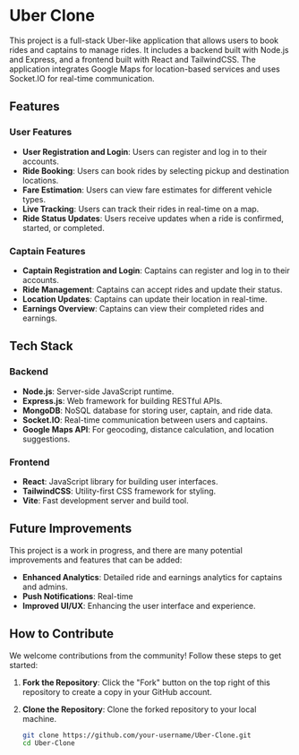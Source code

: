 # Uber Clone

This project is a full-stack Uber-like application that allows users to book rides and captains to manage rides. It includes a backend built with Node.js and Express, and a frontend built with React and TailwindCSS. The application integrates Google Maps for location-based services and uses Socket.IO for real-time communication.

## Features

### User Features
- **User Registration and Login**: Users can register and log in to their accounts.
- **Ride Booking**: Users can book rides by selecting pickup and destination locations.
- **Fare Estimation**: Users can view fare estimates for different vehicle types.
- **Live Tracking**: Users can track their rides in real-time on a map.
- **Ride Status Updates**: Users receive updates when a ride is confirmed, started, or completed.

### Captain Features
- **Captain Registration and Login**: Captains can register and log in to their accounts.
- **Ride Management**: Captains can accept rides and update their status.
- **Location Updates**: Captains can update their location in real-time.
- **Earnings Overview**: Captains can view their completed rides and earnings.

## Tech Stack

### Backend
- **Node.js**: Server-side JavaScript runtime.
- **Express.js**: Web framework for building RESTful APIs.
- **MongoDB**: NoSQL database for storing user, captain, and ride data.
- **Socket.IO**: Real-time communication between users and captains.
- **Google Maps API**: For geocoding, distance calculation, and location suggestions.

### Frontend
- **React**: JavaScript library for building user interfaces.
- **TailwindCSS**: Utility-first CSS framework for styling.
- **Vite**: Fast development server and build tool.

## Future Improvements
This project is a work in progress, and there are many potential improvements and features that can be added:
- **Enhanced Analytics**: Detailed ride and earnings analytics for captains and admins.
- **Push Notifications**: Real-time 
- **Improved UI/UX**: Enhancing the user interface and experience.
## How to Contribute
We welcome contributions from the community! Follow these steps to get started:

1. **Fork the Repository**: Click the "Fork" button on the top right of this repository to create a copy in your GitHub account.

2. **Clone the Repository**: Clone the forked repository to your local machine.
   ```bash
   git clone https://github.com/your-username/Uber-Clone.git
   cd Uber-Clone
   